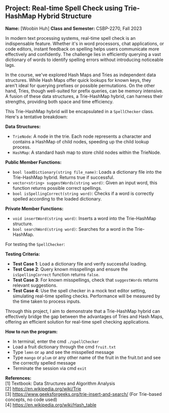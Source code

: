 ## Project: Real-time Spell Check using Trie-HashMap Hybrid Structure
**Name:** [Woobin Huh]
**Class and Semester:** CSBP-2270, Fall 2023

In modern text processing systems, real-time spell check is an indispensable feature. Whether it's in word processors, chat applications, or code editors, instant feedback on spelling helps users communicate more effectively and confidently. The challenge lies in efficiently querying a vast dictionary of words to identify spelling errors without introducing noticeable lags.

In the course, we've explored Hash Maps and Tries as independent data structures. While Hash Maps offer quick lookups for known keys, they aren't ideal for querying prefixes or possible permutations. On the other hand, Tries, though well-suited for prefix queries, can be memory intensive. A fusion of these data structures, a Trie-HashMap hybrid, can harness their strengths, providing both space and time efficiency.

This Trie-HashMap hybrid will be encapsulated in a `SpellChecker` class. Here's a tentative breakdown:

**Data Structures:**
- `TrieNode`: A node in the trie. Each node represents a character and contains a HashMap of child nodes, speeding up the child lookup process.
- `HashMap`: A standard hash map to store child nodes within the TrieNode.

**Public Member Functions:**
- `bool loadDictionary(string file_name)`: Loads a dictionary file into the Trie-HashMap hybrid. Returns true if successful.
- `vector<string> suggestWords(string word)`: Given an input word, this function returns possible correct spellings.
- `bool isSpellingCorrect(string word)`: Checks if a word is correctly spelled according to the loaded dictionary.

**Private Member Functions:**
- `void insertWord(string word)`: Inserts a word into the Trie-HashMap structure.
- `bool searchWord(string word)`: Searches for a word in the Trie-HashMap.

For testing the `SpellChecker`:

**Testing Criteria:**
- **Test Case 1**: Load a dictionary file and verify successful loading.
- **Test Case 2**: Query known misspellings and ensure the `isSpellingCorrect` function returns `false`.
- **Test Case 3**: For known misspellings, check that `suggestWords` returns relevant suggestions.
- **Test Case 4**: Use the spell checker in a mock text editor setting, simulating real-time spelling checks. Performance will be measured by the time taken to process inputs.

Through this project, I aim to demonstrate that a Trie-HashMap hybrid can effectively bridge the gap between the advantages of Tries and Hash Maps, offering an efficient solution for real-time spell checking applications.


**How to run the program:**
* In terminal, enter the cmd `./spellChecker`
* Load a fruit dictionary through the cmd `fruit.txt`
* Type `lemn` or `ap` and see the misspelled message
* Type `mango` or `plum` or any other name of the fruit in the fruit.txt and see the correctly spelled message
* Terminate the session via cmd `exit`

**References:**  
[1] Textbook: Data Structures and Algorithm Analysis  
[2] https://en.wikipedia.org/wiki/Trie  
[3] https://www.geeksforgeeks.org/trie-insert-and-search/ (For Trie-based concepts, no code used)  
[4] https://en.wikipedia.org/wiki/Hash_table  
